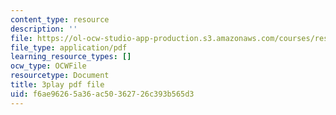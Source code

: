```yaml
---
content_type: resource
description: ''
file: https://ol-ocw-studio-app-production.s3.amazonaws.com/courses/res-18-006-calculus-revisited-single-variable-calculus-fall-2010/f6ae96265a36ac50362726c393b565d3_AaucguWxpqU.pdf
file_type: application/pdf
learning_resource_types: []
ocw_type: OCWFile
resourcetype: Document
title: 3play pdf file
uid: f6ae9626-5a36-ac50-3627-26c393b565d3
---
```

